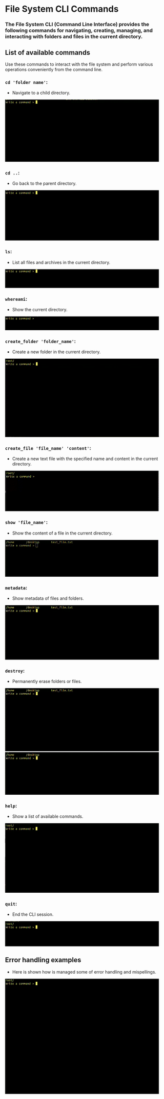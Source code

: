 # File System CLI Commands

### The File System CLI (Command Line Interface) provides the following commands for navigating, creating, managing, and interacting with folders and files in the current directory.

## List of available commands

Use these commands to interact with the file system and perform various operations conveniently from the command line.

### `cd 'folder name'`:

- Navigate to a child directory.

![Folder navigation](./public/readme/video%20examples/commands/cd_navigation.gif)

### `cd ..`:

- Go back to the parent directory.

![Folder_navigation](./public/readme/video%20examples/commands/cd_back_navigation.gif)

### `ls`:

- List all files and archives in the current directory.

![Show files](./public/readme/video%20examples/commands/ls.gif)

### `whereami`:

- Show the current directory.

![Show current directory](./public/readme/video%20examples/commands/whereami.gif)

### `create_folder 'folder_name'`:

- Create a new folder in the current directory.

![Folder creation](./public/readme/video%20examples/commands/create_folder.gif)

### `create_file 'file_name' 'content'`:

- Create a new text file with the specified name and content in the current directory.

![File creation](./public/readme/video%20examples/commands/file_creation.gif)

### `show 'file_name'`:

- Show the content of a file in the current directory.

![File content](./public/readme/video%20examples/commands/show_test_file.gif)

### `metadata`:

- Show metadata of files and folders.

![File metadata](./public/readme/video%20examples/commands/metadata_test_file.gif)

### `destroy`:

- Permanently erase folders or files.

![File delete](./public/readme/video%20examples/commands/destroy_file.gif)
![Folder delete](./public/readme/video%20examples/commands/destroy_folder.gif)

### `help`:

- Show a list of available commands.

![List of commands](./public/readme/video%20examples/commands/help.gif)

### `quit`:

- End the CLI session.

![Quit CLI](./public/readme/video%20examples/commands/quit.gif)

## Error handling examples

- Here is shown how is managed some of error handling and mispellings.

![Quit CLI](./public/readme/video%20examples/error_handling/error_handling.gif)
